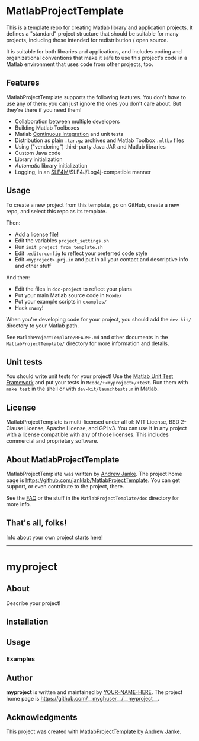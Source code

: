 # MatlabProjectTemplate

This is a template repo for creating Matlab library and application projects. It defines a "standard" project structure that should be suitable for many projects, including those intended for redistribution / open source.

It is suitable for both libraries and applications, and includes coding and organizational conventions that make it safe to use this project's code in a Matlab environment that uses code from other projects, too.

## Features

MatlabProjectTemplate supports the following features. You don't _have_ to use any of them; you can just ignore the ones you don't care about. But they're there if you need them!

* Collaboration between multiple developers
* Building Matlab Toolboxes
* Matlab [Continuous Integration](https://www.mathworks.com/solutions/continuous-integration.html) and unit tests
* Distribution as plain `.tar.gz` archives and Matlab Toolbox `.mltbx` files
* Using ("vendoring") third-party Java JAR and Matlab libraries
* Custom Java code
* Library initialization
* _Automatic_ library initialization
* Logging, in an [SLF4M](https://github.com/janklab/SLF4M)/SLF4J/Log4j-compatible manner

## Usage

To create a new project from this template, go on GitHub, create a new repo, and select this repo as its template.

Then:

* Add a license file!
* Edit the variables `project_settings.sh`
* Run `init_project_from_template.sh`
* Edit `.editorconfig` to reflect your preferred code style
* Edit `<myproject>.prj.in` and put in all your contact and descriptive info and other stuff

And then:

* Edit the files in `doc-project` to reflect your plans
* Put your main Matlab source code in `Mcode/`
* Put your example scripts in `examples/`
* Hack away!

When you're developing code for your project, you should add the `dev-kit/` directory to your Matlab path.

See `MatlabProjectTemplate/README.md` and other documents in the `MatlabProjectTemplate/` directory for more information and details.

## Unit tests

You should write unit tests for your project! Use the [Matlab Unit Test Framework](https://www.mathworks.com/help/matlab/matlab-unit-test-framework.html) and put your tests in `Mcode/+<myproject>/+test`. Run them with `make test` in the shell or with `dev-kit/launchtests.m` in Matlab.

## License

MatlabProjectTemplate is multi-licensed under all of: MIT License, BSD 2-Clause License, Apache License, and GPLv3. You can use it in any project with a license compatible with any of those licenses. This includes commercial and proprietary software.

## About MatlabProjectTemplate

MatlabProjectTemplate was written by [Andrew Janke](https://apjanke.net). The project home page is <https://github.com/janklab/MatlabProjectTemplate>. You can get support, or even contribute to the project, there.

See the [FAQ](https://github.com/janklab/MatlabProjectTemplate/blob/main/MatlabProjectTemplate/doc/FAQ.md) or the stuff in the `MatlabProjectTemplate/doc` directory for more info.

## That's all, folks!

Info about your own project starts here!

----------------------------------------------------------------------------
# __myproject__

## About

Describe your project!

## Installation

## Usage

### Examples

## Author

__myproject__ is written and maintained by [YOUR-NAME-HERE](https://your-website.com). The project home page is <https://github.com/__myghuser__/__myproject__>.

## Acknowledgments

This project was created with [MatlabProjectTemplate](https://github.com/apjanke/MatlabProjectTemplate) by [Andrew Janke](https://apjanke.net).
